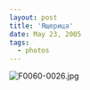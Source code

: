 ```yaml
---
layout: post
title: 'Ящерица'
date: May 23, 2005
tags:
  - photos
---
```


![F0060-0026.jpg](upload://F0060-0026.jpg)

